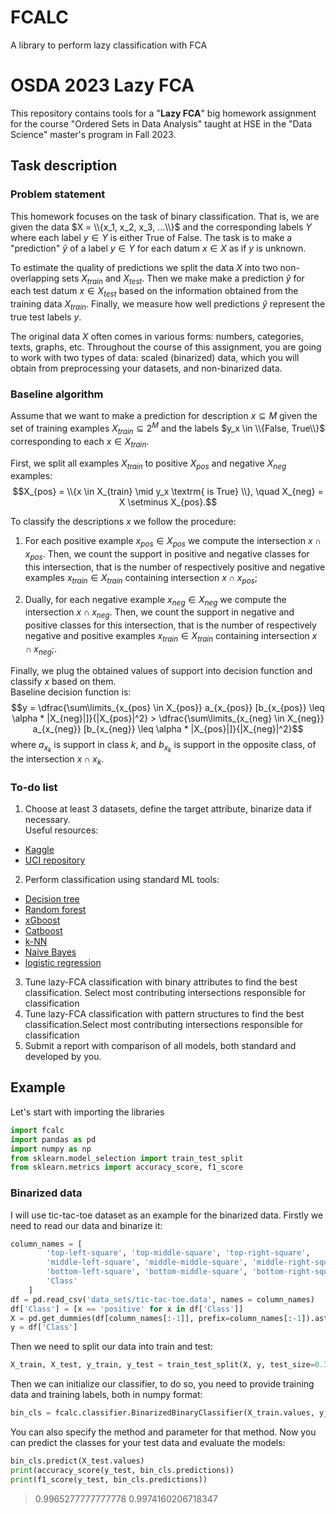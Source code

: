 # FCALC
 A library to perform lazy classification with FCA

# OSDA 2023 Lazy FCA

This repository contains tools for a "**Lazy FCA**" big homework assignment for the course "Ordered Sets in Data Analysis" taught at HSE in the "Data Science" master's program in Fall 2023.

## Task description

### Problem statement
This homework focuses on the task of binary classification. 
That is, we are given the data $X = \\{x_1, x_2, x_3, ...\\}$
and the corresponding labels $Y$ where each label $y \in Y$ is either True of False.
The task is to make a "prediction" $\hat{y}$ of a label $y \in Y$ for each datum $x \in X$ as if $y$ is unknown.

To estimate the quality of predictions we split the data $X$ into two non-overlapping sets $X_{train}$ and $X_{test}$.
Then we make make a prediction $\hat{y}$ for each test datum $x \in X_{test}$
based on the information obtained from the training data $X_{train}$. 
Finally, we measure how well predictions $\hat{y}$ represent the true test labels $y$.  

The original data $X$ often comes in various forms: numbers, categories, texts, graphs, etc.
Throughout the course of this assignment, you are going to work with two types of data: scaled (binarized) data, which you will obtain from preprocessing your datasets, and non-binarized data.

### Baseline algorithm

Assume that we want to make a prediction for description $x \subseteq M$ given
the set of training examples $X_{train} \subseteq 2^M$ and the labels $y_x \in \\{False, True\\}$
corresponding to each $x \in X_{train}$.

First, we split all examples $X_{train}$ to positive $X_{pos}$ and negative $X_{neg}$ examples:
$$X_{pos} = \\{x \in X_{train} \mid y_x \textrm{ is True} \\}, \quad X_{neg} = X \setminus X_{pos}.$$

To classify the descriptions $x$ we follow the procedure:
1) For each positive example $x_{pos} \in X_{pos}$ we compute the intersection $x \cap x_{pos}$.
Then, we count the support in positive and negative classes for this intersection, that is the number of respectively positive and negative examples $x_{train} \in X_{train}$ containing intersection $x \cap x_{pos}$;

2) Dually, for each negative example $x_{neg} \in X_{neg}$ we compute the intersection $x \cap x_{neg}$.
Then, we count the support in negative and positive classes for this intersection, that is the number of respectively negative and positive examples $x_{train} \in X_{train}$ containing intersection $x \cap x_{neg}$;.

Finally, we plug the obtained values of support into decision function and classify $x$ based on them.  
Baseline decision function is:
$$y = \dfrac{\sum\limits_{x_{pos} \in X_{pos}} a_{x_{pos}} [b_{x_{pos}} \leq \alpha * |X_{neg}|]}{|X_{pos}|^2} > \dfrac{\sum\limits_{x_{neg} \in X_{neg}} a_{x_{neg}} [b_{x_{neg}} \leq \alpha * |X_{pos}|]}{|X_{neg}|^2}$$
where $a_{x_k}$ is support in class $k$, and $b_{x_k}$ is support in the opposite class, of the intersection $x\cap x_k$.
### To-do list
1. Choose at least 3 datasets, define the target attribute, binarize data if necessary.\
Useful resources:
* [Kaggle](https://www.kaggle.com/)
* [UCI repository](https://archive.ics.uci.edu/datasets)
2. Perform classification using standard ML tools:
* [Decision tree](https://scikit-learn.org/stable/modules/generated/sklearn.tree.DecisionTreeClassifier.html) 
* [Random forest](https://scikit-learn.org/stable/modules/generated/sklearn.ensemble.RandomForestClassifier.html#sklearn.ensemble.RandomForestClassifier)
* [xGboost](https://xgboost.readthedocs.io/en/latest/)
* [Catboost](https://catboost.ai/)
* [k-NN](https://scikit-learn.org/stable/modules/generated/sklearn.neighbors.KNeighborsClassifier.html)
* [Naive Bayes](https://scikit-learn.org/stable/modules/naive_bayes.html)
* [logistic regression](https://scikit-learn.org/stable/modules/generated/sklearn.linear_model.LogisticRegression.html#sklearn.linear_model.LogisticRegression)
3. Tune lazy-FCA classification with binary attributes to find the best classification. Select most contributing intersections responsible for classification
4. Tune  lazy-FCA classification with pattern structures to find the best classification.Select most contributing intersections responsible for classification
5.  Submit a report with comparison of all models, both standard and developed by you.

## Example
Let's start with importing the libraries
```python
import fcalc
import pandas as pd
import numpy as np
from sklearn.model_selection import train_test_split
from sklearn.metrics import accuracy_score, f1_score
```
### Binarized data
I will use tic-tac-toe dataset as an example for the binarized data. Firstly we need to read our data and binarize it:
```python
column_names = [
        'top-left-square', 'top-middle-square', 'top-right-square',
        'middle-left-square', 'middle-middle-square', 'middle-right-square',
        'bottom-left-square', 'bottom-middle-square', 'bottom-right-square',
        'Class'
    ]
df = pd.read_csv('data_sets/tic-tac-toe.data', names = column_names)
df['Class'] = [x == 'positive' for x in df['Class']]
X = pd.get_dummies(df[column_names[:-1]], prefix=column_names[:-1]).astype(bool)
y = df['Class']
```
Then we need to split our data into train and test:
```python
X_train, X_test, y_train, y_test = train_test_split(X, y, test_size=0.3, random_state=42)
```
Then we can initialize our classifier, to do so, you need to provide training data and training labels, both in numpy format:
```python
bin_cls = fcalc.classifier.BinarizedBinaryClassifier(X_train.values, y_train.to_numpy())
```
You can also specify the method and parameter for that method. Now you can predict the classes for your test data and evaluate the models:
```python
bin_cls.predict(X_test.values)
print(accuracy_score(y_test, bin_cls.predictions))
print(f1_score(y_test, bin_cls.predictions))
```
>0.9965277777777778
>0.9974160206718347
